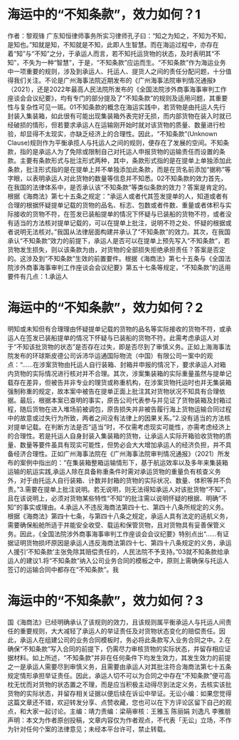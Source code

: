 # 海运中的“不知条款”，效力如何？1

作者：黎观锋 广东知恒律师事务所实习律师孔子曰：“知之为知之，不知为不知，是知也。”知就是知，不知就是不知，此即人生智慧。而在海运过程中，亦存在着“知”与“不知”之分，于承运人而言，若不知托运货物的状态，及时表明其“不知”，不失为一种“智慧”，于是，“不知条款”应运而生。“不知条款”作为海运业务中一项重要的规则，涉及到承运人、托运人、提货人之间的责任分配问题，十分值得我们关注。不论是广州海事法院近期发布的《广州海事法院审判情况通报》（2021），还是2022年最高人民法院所发布的《全国法院涉外商事海事审判工作座谈会会议纪要》，均有专门的部分提及了“不知条款”的规则及适用问题，其重要性与复杂性可见一斑。01不知条款的概念在海运实践中，若货物是由托运人先行封装入集装箱，如此很有可能出现集装箱外表完好无损，而内部货物在装入时就已经破损的情形，但若要求承运人在运输刚开始时就对该货物的质量、数量进行检验，却显得不太现实，亦缺乏经济上的合理性。因此，“不知条款”(Unknown Clause)规则作为平衡承揽人与托运人之间的规则，便存在了发展的空间。不知条款，指的是承运人为了免除或限制自己对托运人申报货物的运输责任而设置的条款。主要有条款形式与批注形式两种，其中，条款形式指的是在提单上单独添加此条款，批注形式指的是在提单上并不单独添加此条款，而是在货名前添加“据称”等字眼，以表明承运人对此货物的数量等信息并不知悉。02不知条款的效力首先，在我国的法律体系中，是否承认该“不知条款”等类似条款的效力？答案是肯定的。根据《海商法》第七十五条之规定：“承运人或者代其签发提单的人，知道或者有合理的根据怀疑提单记载的货物的品名、标志、包数或者件数、重量或者体积与实际接收的货物不符，在签发已装船提单的情况下怀疑与已装船的货物不符，或者没有适当的方法核对提单记载的，可以在提单上批注，说明不符之处、怀疑的根据或者说明无法核对。”我国从法律层面构建并承认了“不知条款”的效力。其次，在我国承认“不知条款”效力的前提下，承运人是否可以在提单上预先写入“不知条款”，若货物发生损失，则以该条款为由，对货物的全部损失拒绝承担责任？答案是否定的。这涉及到“不知条款”生效的前置要件。根据《海商法》第七十五条与《全国法院涉外商事海事审判工作座谈会会议纪要》第五十七条等规定，“不知条款”的适用要件有几点：1.承运人

# 海运中的“不知条款”，效力如何？2

明知或未知但有合理理由怀疑提单记载的货物的品名等实际接收的货物不符，或承运人在签发已装船提单的情况下怀疑与已装船的货物不符。此需考虑承运人对于“不知该批货物的状态”是否存在过失，即是否尽到了审慎义务。正如上海海事法院发布的环球斯皮德公司诉沛华运通国际物流（中国）有限公司一案中的观点：“……在涉案货物由托运人自行装箱、封箱并申报的情况下，要求承运人对箱内货物的实际情况进行核对并不合理。其次，涉案集装箱的实际重量虽然与提单记载存在差异，但被告并非专业的理货或称重机构，在涉案货物托运时也并无集装箱强制称重的规定，故本案中被告在提单正面上批注其对货物状况不知具有合理依据。最后，根据本案已查明的事实，原告公司代表参与并见证了货物装箱及封箱过程，随后货物在进入堆场前被调包，原告损失并非被告履行海上货物运输合同过程中的故意或过失行为所致，两者之间没有法律上的因果关系。”2.没有适当的方法核对提单记载。在判断方法是否“适当”时，不仅需考虑现实可能性，亦需考虑经济上的合理性。若是托运人自身封装入集装箱的货物，让承运人实际开箱验收货物的质量、数量等要件虽具有现实可能性，但势必会大大增加承运人的经济负担，并不具备经济合理性。正如广州海事法院在《广州海事法院审判情况通报》（2021）所发布的案例中指出的：“在集装箱整箱运输情形下，基于航运效率以及多年来集装箱运输的航运实践,承运人除在具备称重条件时需对承运货物的重量负有核查义务外，对于由托运人自行装箱、计数并封箱的货物的实际状况、数量、体积等并不负责。”3.需要在提单上批注说明。若无说明，则无法得知承运人对该批货物“不知”，且在该说明上，必须对货物某些特性“不知”的批注需以说明怀疑的根据、明确“不知”的事实或理由。4.承运人不违反海商法第四十七、第四十八条所规定的义务。根据《海商法》第四十七条，与第四十八条之规定，承运人具有法定的适航义务，需要确保船舱所适于并能安全收受、载运和保管货物，且对货物具有妥善保管义务。因此，《全国法院涉外商事海事审判工作座谈会会议纪要》特别点出“……有证据证明货物损坏原因是承运人违反海商法第四十七、第四十八条规定的义务，承运人援引‘不知条款’主张免除其赔偿责任的，人民法院不予支持。”03就不知条款给承运人的建议1.将“不知条款”纳入公司业务合同的模板之中，原则上需确保与托运人签订的运输合同中都存在“不知条款”。我

# 海运中的“不知条款”，效力如何？3

国《海商法》已经明确承认了该规则的效力，且该规则属平衡承运人与托运人间责任的重要规则，大大减轻了承运人的举证责任及对货物状态变化的赔偿责任。因此，承运人在组建公司的业务合同模板时，务必将此条款写入业务合同之中。2.在确保“不知条款”写入合同的前提下，仍需尽力审核货物的实际状态，并留存相应证据材料。如上所述，“不知条款”并非在任何条件下均发生效力，其发生效力的前提之一是承运人需要尽到审慎义务，且需要由承运人对其批注符合海商法第七十五条规定情形承担举证责任。因此，承运人切不可以为合同之中存在“不知条款”便可高枕无忧而对货物的状态置之不理，而是应当积极主动得尽到法定义务，去核实该批货物的实际状态，并留存相关证据以便后续在诉讼中举证。无讼小编：如果您觉得这篇文章还不错，欢迎转发分享、点赞收藏，您也可以在下方评论区留下自己的观点，和大家一起讨论。主编：靖力责编：梁萌审核：王雅玉 陈丽娟 刘逸凡 李雅朋声明：本文为作者原创投稿，文章内容仅为作者观点，不代表「无讼」立场，不作为针对任何个案的法律意见；未经本平台许可，禁止转载。

